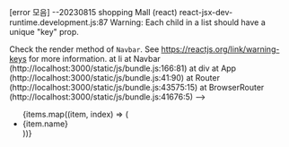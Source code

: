 [error 모음]
--20230815 shopping Mall (react)
react-jsx-dev-runtime.development.js:87 Warning: Each child in a list should have a unique "key" prop.

Check the render method of `Navbar`. See https://reactjs.org/link/warning-keys for more information.
    at li
    at Navbar (http://localhost:3000/static/js/bundle.js:166:81)
    at div
    at App (http://localhost:3000/static/js/bundle.js:41:90)
    at Router (http://localhost:3000/static/js/bundle.js:43575:15)
    at BrowserRouter (http://localhost:3000/static/js/bundle.js:41676:5)
-->
<ul>
  {items.map((item, index) => (
    <li key={item.id}>{item.name}</li>
  ))}
</ul>
